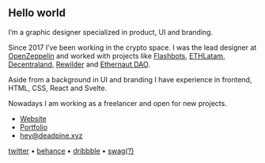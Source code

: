 ## Hello world

I’m a graphic designer specialized in product, UI and branding.

Since 2017 I’ve been working in the crypto space. I was the lead designer at [OpenZeppelin](https://openzeppelin.com/) and worked with projects like [Flashbots](https://flashbots.net/), [ETHLatam](http://ethlatam.org/), [Decentraland](https://decentraland.org/), [Rewilder](https://app.rewilder.xyz/#) and [Ethernaut DAO](https://mint.ethernautdao.io/#about).

Aside from a background in UI and branding I have experience in frontend, HTML, CSS, React and Svelte.

Nowadays I am working as a freelancer and open for new projects.

- [Website](https://deadpine.xyz/)
- [Portfolio](https://www.figma.com/file/mmbH1d55gxXUbLVRbcEq4o/Deadpine-Portfolio?node-id=0%3A1)
- hey@deadpine.xyz

[twitter](https://twitter.com/deadpine_xyz) • [behance](https://www.behance.net/deadpine) • [dribbble](https://dribbble.com/deadpine) • [swag(?)](https://store.deadpine.xyz)

<!---
deadpine/deadpine is a ✨ special ✨ repository because its `README.md` (this file) appears on your GitHub profile.
You can click the Preview link to take a look at your changes.
--->
